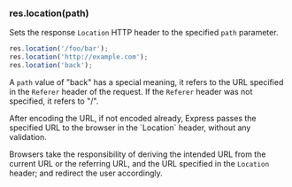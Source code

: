 <h3 id='res.location'>res.location(path)</h3>

Sets the response `Location` HTTP header to the specified `path` parameter.

```js
res.location('/foo/bar');
res.location('http://example.com');
res.location('back');
```

A `path` value of "back" has a special meaning, it refers to the URL specified in the `Referer` header of the request. If the `Referer` header was not specified, it refers to "/".

<div class='doc-box doc-warn' markdown="1">
After encoding the URL, if not encoded already, Express passes the specified URL to the browser in the `Location` header,
without any validation.

Browsers take the responsibility of deriving the intended URL from the current URL or the referring URL, and the URL specified in the `Location` header; and redirect the user accordingly.

</div>
